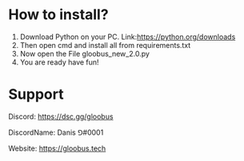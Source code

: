 # How to install?
1. Download Python on your PC.   Link:https://python.org/downloads
2. Then open cmd and install all from requirements.txt
3. Now open the File gloobus_new_2.0.py
4. You are ready have fun!

# Support
Discord: https://dsc.gg/gloobus

DiscordName: Danis ⅁#0001

Website: https://gloobus.tech
